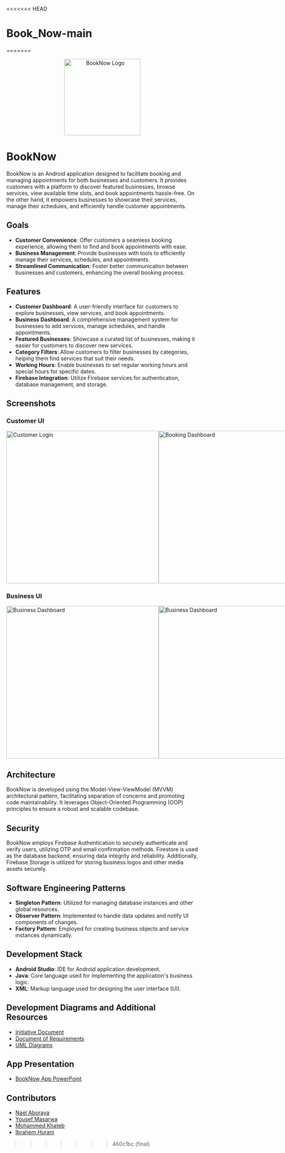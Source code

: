 <<<<<<< HEAD
# Book_Now-main
=======
<div style="text-align:center;">
    <img src="ScreenShots/logo.png" alt="BookNow Logo" style="width: 200px;"/>
</div>

# BookNow

BookNow is an Android application designed to facilitate booking and managing appointments for both businesses and customers. It provides customers with a platform to discover featured businesses, browse services, view available time slots, and book appointments hassle-free. On the other hand, it empowers businesses to showcase their services, manage their schedules, and efficiently handle customer appointments.

## Goals

- **Customer Convenience**: Offer customers a seamless booking experience, allowing them to find and book appointments with ease.
- **Business Management**: Provide businesses with tools to efficiently manage their services, schedules, and appointments.
- **Streamlined Communication**: Foster better communication between businesses and customers, enhancing the overall booking process.

## Features

- **Customer Dashboard**: A user-friendly interface for customers to explore businesses, view services, and book appointments.
- **Business Dashboard**: A comprehensive management system for businesses to add services, manage schedules, and handle appointments.
- **Featured Businesses**: Showcase a curated list of businesses, making it easier for customers to discover new services.
- **Category Filters**: Allow customers to filter businesses by categories, helping them find services that suit their needs.
- **Working Hours**: Enable businesses to set regular working hours and special hours for specific dates.
- **Firebase Integration**: Utilize Firebase services for authentication, database management, and storage.

## Screenshots

### Customer UI
<div style="display: flex; justify-content: space-around;">
    <img src="ScreenShots/customerScreenShots/Customer_Login.png" alt="Customer Login" width="400"/>
    <img src="ScreenShots/customerScreenShots/C_Dashboard1.png" alt="Booking Dashboard" width="400"/>
    <img src="ScreenShots/customerScreenShots/C_Dashboard2.png" alt="Customer Dashboard" width="400"/>
    <img src="ScreenShots/customerScreenShots/C_Dashboard3.png" alt="Booking Dashboard" width="400"/>
    <img src="ScreenShots/customerScreenShots/C_Dashboard4.png" alt="Booking Dashboard" width="400"/>
    <img src="ScreenShots/customerScreenShots/C_Dashboard5.png" alt="Booking Dashboard" width="400"/>
    <img src="ScreenShots/customerScreenShots/C_Dashboard6.png" alt="Booking Dashboard" width="400"/>
    <img src="ScreenShots/customerScreenShots/C_Dashboard7.png" alt="Booking Dashboard" width="400"/>
    <img src="ScreenShots/customerScreenShots/C_Dashboard8.png" alt="Booking Dashboard" width="400"/>
    <img src="ScreenShots/customerScreenShots/C_Dashboard9.png" alt="Booking Dashboard" width="400"/>
    <img src="ScreenShots/customerScreenShots/C_Dashboard10.png" alt="Booking Dashboard" width="400"/>
</div>


### Business UI
<div style="display: flex; justify-content: space-around;">
    <img src="ScreenShots/businessScreenShots/Business_Login.png" alt="Business Dashboard" width="400"/>
    <img src="ScreenShots/businessScreenShots/Business_Register.png" alt="Business Dashboard" width="400"/>
    <img src="ScreenShots/businessScreenShots/B_Dashboard1.png" alt="Business Dashboard" width="400"/>
    <img src="ScreenShots/businessScreenShots/B_Dashboard2.png" alt="Business Dashboard" width="400"/>
    <img src="ScreenShots/businessScreenShots/B_Dashboard3.png" alt="Business Dashboard" width="400"/>
    <img src="ScreenShots/businessScreenShots/B_Dashboard4.png" alt="Business Dashboard" width="400"/>
    <img src="ScreenShots/businessScreenShots/B_Dashboard5.png" alt="Business Dashboard" width="400"/>
    
</div>

## Architecture

BookNow is developed using the Model-View-ViewModel (MVVM) architectural pattern, facilitating separation of concerns and promoting code maintainability. It leverages Object-Oriented Programming (OOP) principles to ensure a robust and scalable codebase.

## Security

BookNow employs Firebase Authentication to securely authenticate and verify users, utilizing OTP and email confirmation methods. Firestore is used as the database backend, ensuring data integrity and reliability. Additionally, Firebase Storage is utilized for storing business logos and other media assets securely.

## Software Engineering Patterns

- **Singleton Pattern**: Utilized for managing database instances and other global resources.
- **Observer Pattern**: Implemented to handle data updates and notify UI components of changes.
- **Factory Pattern**: Employed for creating business objects and service instances dynamically.

## Development Stack

- **Android Studio**: IDE for Android application development.
- **Java**: Core language used for implementing the application's business logic.
- **XML**: Markup language used for designing the user interface (UI).

## Development Diagrams and Additional Resources

- [Initiative Document](development_documents/Initiative_document.pdf)
- [Document of Requirements](development_documents/Document_of_requirements.pdf)
- [UML Diagrams](development_documents/UML_diagrams.pdf)

## App Presentation
- [BookNow App PowerPoint](BookNow_Presentation.pptx)

## Contributors

- [Nael Aboraya](https://github.com/naelaboraya)
- [Yousef Masarwa](https://github.com/yousefmasarwa97)
- [Mohammed Khateb](https://github.com/khatebMo)
- [Ibrahem Hurani](https://github.com/IbrahemHurani)
>>>>>>> 460c1bc (final)
